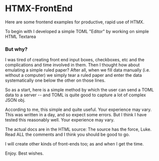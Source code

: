 # HTMX-FrontEnd
Here are some frontend examples for productive, rapid use of HTMX.

To begin with I developed a simple TOML "Editor" by working on simple HTML Textarea 

### But why?

I was tired of creating front end input boxes, checkboxes, etc and the complications
and time involved in them. Then I thought how about emulating a simple ruled paper?
After all, when we fill data manually (i.e. without a computer) we simply tear
a ruled paper and enter the data systematically one below the other on those lines.

So as a start, here is a simple method by which the user can send a TOML data 
to a server -- and TOML is quite good to capture a lot of complex JSON obj.

According to me, this simple and quite useful. Your experience may vary.
This was written in a day, and so expect some errors. But I think I have
tested this reasonably well. Your experience may vary.

The actual docs are in the HTML source: The source has the force, Luke.
Read ALL the comments and I think you should be good to go.

I will create other kinds of front-ends too; as and when I get the time.

Enjoy.
Best wishes.
